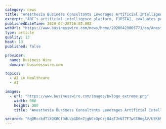 ```yaml
---
category: news
title: "Anesthesia Business Consultants Leverages Artificial Intelligence to Predict Practice Performance Amidst COVID-19 Pandemic"
excerpt: "ABC’s artificial intelligence platform, F1RSTAI, evaluates patient outcomes related to COVID-19 infections, providing projections and financial trends"
publishedDateTime: 2020-04-28T16:02:00Z
webUrl: "https://www.businesswire.com/news/home/20200428005773/en/Anesthesia-Business-Consultants-Leverages-Artificial-Intelligence-Predict"
type: article
quality: 13
heat: 13
published: false

provider:
  name: Business Wire
  domain: businesswire.com

topics:
  - AI in Healthcare
  - AI

images:
  - url: "https://www.businesswire.com/images/bwlogo_extreme.png"
    width: 600
    height: 300
    title: "Anesthesia Business Consultants Leverages Artificial Intelligence to Predict Practice Performance Amidst COVID-19 Pandemic"

secured: "RqQBccbdTlXQXRGf3dLVpGD0eZjgNCeDpCrjO4qTJeNl7F7wS1BngAV/U5K69aW9Ilydj+IFwVQ1jl9DLA7kxO7/6nqo5hsKG0WFTuVcXHbLX/C657flS8EdP6rGz6ghukbHOAgGNqSiRslUjCoN0ctgsVPqbMxANBfCRpL1h0i6k48gLpCXVQ8PKv3jUlDEknBbESxv86nNW3VWVoVnY4/kRrBKnCC4JqqtfQIuH0v2C6GG4JL14LnoOXhdfmkuXNlbfYfAr2qatOlcwEF2BBgCyU2R9gOWl4YX1kZaTIHgWaqfn+pN7nnRc/35Gq2G;3AnPBfaaotmDqIT9Z+Jhfw=="
---
```


